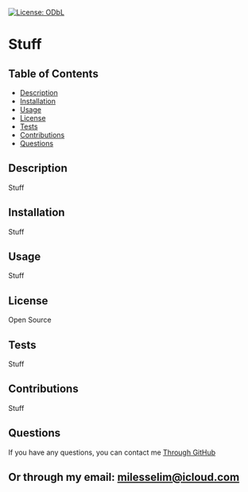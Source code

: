 [![License: ODbL](https://img.shields.io/badge/License-ODbL-brightgreen.svg)](https://opendatacommons.org/licenses/odbl/)
# Stuff

## Table of Contents 
- [Description](#description) 
- [Installation](#installation) 
- [Usage](#usage) 
- [License](#license) 
- [Tests](#tests) 
- [Contributions](#contributions) 
- [Questions](#questions)



## Description 
Stuff

## Installation 
Stuff

## Usage 
Stuff

## License 
Open Source

## Tests 
Stuff

## Contributions 
Stuff

## Questions 
If you have any questions, you can contact me [Through GitHub](https://github.com/KilometersDodecahedron)
## Or through my email: milesselim@icloud.com
